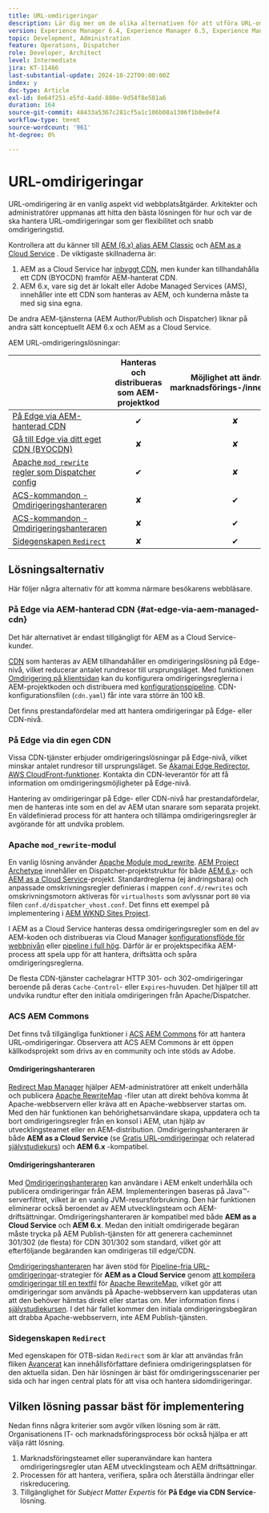 ```yaml
---
title: URL-omdirigeringar
description: Lär dig mer om de olika alternativen för att utföra URL-omdirigering i AEM.
version: Experience Manager 6.4, Experience Manager 6.5, Experience Manager as a Cloud Service
topic: Development, Administration
feature: Operations, Dispatcher
role: Developer, Architect
level: Intermediate
jira: KT-11466
last-substantial-update: 2024-10-22T00:00:00Z
index: y
doc-type: Article
exl-id: 8e64f251-e5fd-4add-880e-9d54f8e501a6
duration: 164
source-git-commit: 48433a5367c281cf5a1c106b08a1306f1b0e8ef4
workflow-type: tm+mt
source-wordcount: '961'
ht-degree: 0%

---
```


# URL-omdirigeringar

URL-omdirigering är en vanlig aspekt vid webbplatsåtgärder. Arkitekter och administratörer uppmanas att hitta den bästa lösningen för hur och var de ska hantera URL-omdirigeringar som ger flexibilitet och snabb omdirigeringstid.

Kontrollera att du känner till [AEM (6.x) alias AEM Classic](https://experienceleague.adobe.com/en/docs/experience-manager-learn/dispatcher-tutorial/chapter-2) och [AEM as a Cloud Service](https://experienceleague.adobe.com/en/docs/experience-manager-cloud-service/content/overview/architecture) . De viktigaste skillnaderna är:

1. AEM as a Cloud Service har [inbyggt CDN](https://experienceleague.adobe.com/en/docs/experience-manager-cloud-service/content/implementing/content-delivery/cdn), men kunder kan tillhandahålla ett CDN (BYOCDN) framför AEM-hanterat CDN.
1. AEM 6.x, vare sig det är lokalt eller Adobe Managed Services (AMS), innehåller inte ett CDN som hanteras av AEM, och kunderna måste ta med sig sina egna.

De andra AEM-tjänsterna (AEM Author/Publish och Dispatcher) liknar på andra sätt konceptuellt AEM 6.x och AEM as a Cloud Service.

AEM URL-omdirigeringslösningar:

|                                                   | Hanteras och distribueras som AEM-projektkod | Möjlighet att ändra per marknadsförings-/innehållsteam | AEM som Cloud Service-kompatibel | Var körning av omdirigering sker |
|---------------------------------------------------|:-----------------------:|:---------------------:|:---------------------:| :---------------------:|
| [På Edge via AEM-hanterad CDN](#at-edge-via-aem-managed-cdn) | ✔ | ✘ | ✔ | Edge/CDN (inbyggt) |
| [Gå till Edge via ditt eget CDN (BYOCDN)](#at-edge-via-bring-your-own-cdn) | ✘ | ✘ | ✔ | Edge/CDN (BYOCDN) |
| [Apache `mod_rewrite` regler som Dispatcher config](#apache-mod_rewrite-module) | ✔ | ✘ | ✔ | Dispatcher |
| [ACS-kommandon - Omdirigeringshanteraren](#redirect-map-manager) | ✘ | ✔ | ✔ | Dispatcher |
| [ACS-kommandon - Omdirigeringshanteraren](#redirect-manager) | ✘ | ✔ | ✔ | AEM/Dispatcher |
| [Sidegenskapen `Redirect`](#the-redirect-page-property) | ✘ | ✔ | ✔ | AEM |


## Lösningsalternativ

Här följer några alternativ för att komma närmare besökarens webbläsare.

### På Edge via AEM-hanterad CDN {#at-edge-via-aem-managed-cdn}

Det här alternativet är endast tillgängligt för AEM as a Cloud Service-kunder.

[CDN](https://experienceleague.adobe.com/en/docs/experience-manager-cloud-service/content/implementing/content-delivery/cdn) som hanteras av AEM tillhandahåller en omdirigeringslösning på Edge-nivå, vilket reducerar antalet rundresor till ursprungsläget. Med funktionen [Omdirigering på klientsidan](https://experienceleague.adobe.com/en/docs/experience-manager-cloud-service/content/implementing/content-delivery/cdn-configuring-traffic#client-side-redirectors) kan du konfigurera omdirigeringsreglerna i AEM-projektkoden och distribuera med [konfigurationspipeline](https://experienceleague.adobe.com/en/docs/experience-manager-learn/cloud-service/security/traffic-filter-and-waf-rules/how-to-setup#deploy-rules-through-cloud-manager). CDN-konfigurationsfilen (`cdn.yaml`) får inte vara större än 100 kB.

Det finns prestandafördelar med att hantera omdirigeringar på Edge- eller CDN-nivå.

### På Edge via din egen CDN

Vissa CDN-tjänster erbjuder omdirigeringslösningar på Edge-nivå, vilket minskar antalet rundresor till ursprungsläget. Se [Akamai Edge Redirector](https://techdocs.akamai.com/cloudlets/docs/what-edge-redirector), [AWS CloudFront-funktioner](https://docs.aws.amazon.com/AmazonCloudFront/latest/DeveloperGuide/cloudfront-functions.html). Kontakta din CDN-leverantör för att få information om omdirigeringsmöjligheter på Edge-nivå.

Hantering av omdirigeringar på Edge- eller CDN-nivå har prestandafördelar, men de hanteras inte som en del av AEM utan snarare som separata projekt. En väldefinierad process för att hantera och tillämpa omdirigeringsregler är avgörande för att undvika problem.


### Apache `mod_rewrite`-modul

En vanlig lösning använder [Apache Module mod_rewrite](https://httpd.apache.org/docs/current/mod/mod_rewrite.html). [AEM Project Archetype](https://github.com/adobe/aem-project-archetype) innehåller en Dispatcher-projektstruktur för både [AEM 6.x](https://github.com/adobe/aem-project-archetype/tree/develop/src/main/archetype/dispatcher.ams#file-structure)- och [AEM as a Cloud Service](https://github.com/adobe/aem-project-archetype/tree/develop/src/main/archetype/dispatcher.cloud#file-structure)-projekt. Standardreglerna (ej ändringsbara) och anpassade omskrivningsregler definieras i mappen `conf.d/rewrites` och omskrivningsmotorn aktiveras för `virtualhosts` som avlyssnar port `80` via filen `conf.d/dispatcher_vhost.conf`. Det finns ett exempel på implementering i [AEM WKND Sites Project](https://github.com/adobe/aem-guides-wknd/tree/main/dispatcher/src/conf.d/rewrites).

I AEM as a Cloud Service hanteras dessa omdirigeringsregler som en del av AEM-koden och distribueras via Cloud Manager [konfigurationsflöde för webbnivån](https://experienceleague.adobe.com/en/docs/experience-manager-cloud-service/content/implementing/using-cloud-manager/cicd-pipelines/introduction-ci-cd-pipelines) eller [pipeline i full hög](https://experienceleague.adobe.com/en/docs/experience-manager-cloud-service/content/implementing/using-cloud-manager/cicd-pipelines/introduction-ci-cd-pipelines). Därför är er projektspecifika AEM-process att spela upp för att hantera, driftsätta och spåra omdirigeringsreglerna.

De flesta CDN-tjänster cachelagrar HTTP 301- och 302-omdirigeringar beroende på deras `Cache-Control`- eller `Expires`-huvuden. Det hjälper till att undvika rundtur efter den initiala omdirigeringen från Apache/Dispatcher.


### ACS AEM Commons

Det finns två tillgängliga funktioner i [ACS AEM Commons](https://adobe-consulting-services.github.io/acs-aem-commons/) för att hantera URL-omdirigeringar. Observera att ACS AEM Commons är ett öppen källkodsprojekt som drivs av en community och inte stöds av Adobe.

#### Omdirigeringshanteraren

[Redirect Map Manager](https://adobe-consulting-services.github.io/acs-aem-commons/features/redirect-map-manager/index.html) hjälper AEM-administratörer att enkelt underhålla och publicera [Apache RewriteMap](https://httpd.apache.org/docs/2.4/rewrite/rewritemap.html) -filer utan att direkt behöva komma åt Apache-webbservern eller kräva att en Apache-webbserver startas om. Med den här funktionen kan behörighetsanvändare skapa, uppdatera och ta bort omdirigeringsregler från en konsol i AEM, utan hjälp av utvecklingsteamet eller en AEM-distribution. Omdirigeringshanteraren är både **AEM as a Cloud Service** (se [Gratis URL-omdirigeringar](https://experienceleague.adobe.com/en/docs/experience-manager-cloud-service/content/implementing/content-delivery/pipeline-free-url-redirects) och relaterad [självstudiekurs](https://experienceleague.adobe.com/en/docs/experience-manager-learn/foundation/administration/implementing-pipeline-free-url-redirects#acs-commons---redirect-map-manager)) och **AEM 6.x** -kompatibel.

#### Omdirigeringshanteraren

Med [Omdirigeringshanteraren](https://adobe-consulting-services.github.io/acs-aem-commons/features/redirect-manager/index.html) kan användare i AEM enkelt underhålla och publicera omdirigeringar från AEM. Implementeringen baseras på Java™-serverfiltret, vilket är en vanlig JVM-resursförbrukning. Den här funktionen eliminerar också beroendet av AEM utvecklingsteam och AEM-driftsättningar. Omdirigeringshanteraren är kompatibel med både **AEM as a Cloud Service** och **AEM 6.x**. Medan den initialt omdirigerade begäran måste trycka på AEM Publish-tjänsten för att generera cacheminnet 301/302 (de flesta) för CDN 301/302 som standard, vilket gör att efterföljande begäranden kan omdirigeras till edge/CDN.

[Omdirigeringshanteraren](https://adobe-consulting-services.github.io/acs-aem-commons/features/redirect-manager/index.html) har även stöd för [Pipeline-fria URL-omdirigeringar](https://experienceleague.adobe.com/en/docs/experience-manager-cloud-service/content/implementing/content-delivery/pipeline-free-url-redirects)-strategier för **AEM as a Cloud Service** genom [att kompilera omdirigeringar till en textfil](https://adobe-consulting-services.github.io/acs-aem-commons/features/redirect-manager/subpages/rewritemap.html) för [Apache RewriteMap](https://httpd.apache.org/docs/2.4/rewrite/rewritemap.html), vilket gör att omdirigeringar som används på Apache-webbservern kan uppdateras utan att den behöver hämtas direkt eller startas om. Mer information finns i [självstudiekursen](https://experienceleague.adobe.com/en/docs/experience-manager-learn/foundation/administration/implementing-pipeline-free-url-redirects#acs-commons---redirect-manager). I det här fallet kommer den initiala omdirigeringsbegäran att drabba Apache-webbservern, inte AEM Publish-tjänsten.

### Sidegenskapen `Redirect`

Med egenskapen för OTB-sidan `Redirect` som är klar att användas från fliken [Avancerat](https://experienceleague.adobe.com/docs/experience-manager-cloud-service/content/sites/authoring/sites-console/page-properties.html) kan innehållsförfattare definiera omdirigeringsplatsen för den aktuella sidan. Den här lösningen är bäst för omdirigeringsscenarier per sida och har ingen central plats för att visa och hantera sidomdirigeringar.

## Vilken lösning passar bäst för implementering

Nedan finns några kriterier som avgör vilken lösning som är rätt. Organisationens IT- och marknadsföringsprocess bör också hjälpa er att välja rätt lösning.

1. Marknadsföringsteamet eller superanvändare kan hantera omdirigeringsregler utan AEM utvecklingsteam och AEM driftsättningar.
1. Processen för att hantera, verifiera, spåra och återställa ändringar eller riskreducering.
1. Tillgänglighet för _Subject Matter Expertis_ för **På Edge via CDN Service**-lösning.
